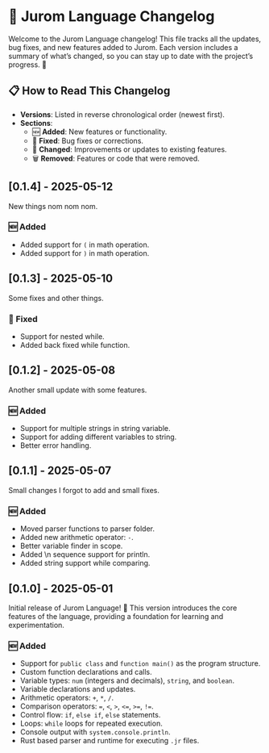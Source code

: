 # 📜 Jurom Language Changelog

Welcome to the Jurom Language changelog! This file tracks all the updates, bug fixes, and new features added to Jurom. Each version includes a summary of what’s changed, so you can stay up to date with the project’s progress. 🌟

## 📋 How to Read This Changelog
- **Versions**: Listed in reverse chronological order (newest first).
- **Sections**:
    - 🆕 **Added**: New features or functionality.
    - 🐛 **Fixed**: Bug fixes or corrections.
    - 🔧 **Changed**: Improvements or updates to existing features.
    - 🗑️ **Removed**: Features or code that were removed.

## [0.1.4] - 2025-05-12
New things nom nom nom.

### 🆕 Added
- Added support for `(` in math operation.
- Added support for `)` in math operation.

## [0.1.3] - 2025-05-10
Some fixes and other things.

### 🐛 Fixed
- Support for nested while.
- Added back fixed while function.

## [0.1.2] - 2025-05-08
Another small update with some features.

### 🆕 Added
- Support for multiple strings in string variable.
- Support for adding different variables to string. 
- Better error handling.

## [0.1.1] - 2025-05-07
Small changes I forgot to add and small fixes.

### 🆕 Added
- Moved parser functions to parser folder.
- Added new arithmetic operator: `-`.
- Better variable finder in scope.
- Added \n sequence support for println.
- Added string support while comparing.

## [0.1.0] - 2025-05-01
Initial release of Jurom Language! 🎉 This version introduces the core features of the language, providing a foundation for learning and experimentation.

### 🆕 Added
- Support for `public class` and `function main()` as the program structure.
- Custom function declarations and calls.
- Variable types: `num` (integers and decimals), `string`, and `boolean`.
- Variable declarations and updates.
- Arithmetic operators: `+`, `*`, `/`.
- Comparison operators: `=`, `<`, `>`, `<=`, `>=`, `!=`.
- Control flow: `if`, `else if`, `else` statements.
- Loops: `while` loops for repeated execution.
- Console output with `system.console.println`.
- Rust based parser and runtime for executing `.jr` files.
